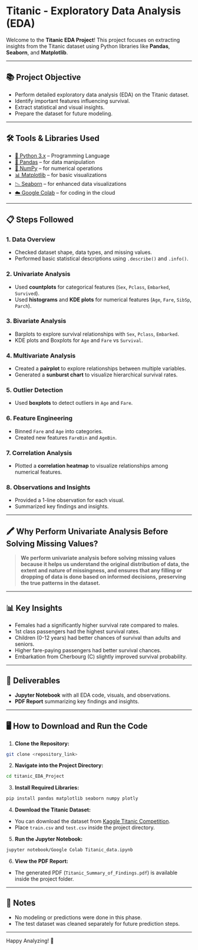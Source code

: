 # Titanic - Exploratory Data Analysis (EDA)

Welcome to the **Titanic EDA Project**! This project focuses on extracting insights from the Titanic dataset using Python libraries like **Pandas**, **Seaborn**, and **Matplotlib**.

---

## 📚 Project Objective
- Perform detailed exploratory data analysis (EDA) on the Titanic dataset.
- Identify important features influencing survival.
- Extract statistical and visual insights.
- Prepare the dataset for future modeling.

---

## 🛠 Tools & Libraries Used
- [🐍 Python 3.x](https://www.python.org/) – Programming Language
- [🐼 Pandas](https://pandas.pydata.org/) – for data manipulation
- [🔢 NumPy](https://numpy.org/) – for numerical operations
- [📊 Matplotlib](https://matplotlib.org/) – for basic visualizations
- [📉 Seaborn](https://seaborn.pydata.org/) – for enhanced data visualizations
- [☁️ Google Colab](https://colab.research.google.com/) – for coding in the cloud

---

## 📋 Steps Followed

### 1. Data Overview
- Checked dataset shape, data types, and missing values.
- Performed basic statistical descriptions using `.describe()` and `.info()`.

### 2. Univariate Analysis
- Used **countplots** for categorical features (`Sex`, `Pclass`, `Embarked`, `Survived`).
- Used **histograms** and **KDE plots** for numerical features (`Age`, `Fare`, `SibSp`, `Parch`).

### 3. Bivariate Analysis
- Barplots to explore survival relationships with `Sex`, `Pclass`, `Embarked`.
- KDE plots and Boxplots for `Age` and `Fare` vs `Survival`.

### 4. Multivariate Analysis
- Created a **pairplot** to explore relationships between multiple variables.
- Generated a **sunburst chart** to visualize hierarchical survival rates.

### 5. Outlier Detection
- Used **boxplots** to detect outliers in `Age` and `Fare`.

### 6. Feature Engineering
- Binned `Fare` and `Age` into categories.
- Created new features `FareBin` and `AgeBin`.

### 7. Correlation Analysis
- Plotted a **correlation heatmap** to visualize relationships among numerical features.

### 8. Observations and Insights
- Provided a 1-line observation for each visual.
- Summarized key findings and insights.

---

## 🖍️ Why Perform Univariate Analysis Before Solving Missing Values?

> **We perform univariate analysis before solving missing values because it helps us understand the original distribution of data, the extent and nature of missingness, and ensures that any filling or dropping of data is done based on informed decisions, preserving the true patterns in the dataset.**

---

## 📊 Key Insights
- Females had a significantly higher survival rate compared to males.
- 1st class passengers had the highest survival rates.
- Children (0-12 years) had better chances of survival than adults and seniors.
- Higher fare-paying passengers had better survival chances.
- Embarkation from Cherbourg (C) slightly improved survival probability.

---

## 📄 Deliverables
- **Jupyter Notebook** with all EDA code, visuals, and observations.
- **PDF Report** summarizing key findings and insights.

---

## 🖥️ How to Download and Run the Code

1. **Clone the Repository:**
```bash
git clone <repository_link>
```

2. **Navigate into the Project Directory:**
```bash
cd titanic_EDA_Project
```

3. **Install Required Libraries:**
```bash
pip install pandas matplotlib seaborn numpy plotly
```

4. **Download the Titanic Dataset:**
- You can download the dataset from [Kaggle Titanic Competition](https://www.kaggle.com/c/titanic/data).
- Place `train.csv` and `test.csv` inside the project directory.

5. **Run the Jupyter Notebook:**
```bash
jupyter notebook/Google Colab Titanic_data.ipynb  
```

6. **View the PDF Report:**
- The generated PDF (`Titanic_Summary_of_Findings.pdf`) is available inside the project folder.

---

## 📢 Notes
- No modeling or predictions were done in this phase.
- The test dataset was cleaned separately for future prediction steps.

---

Happy Analyzing! 🚀
